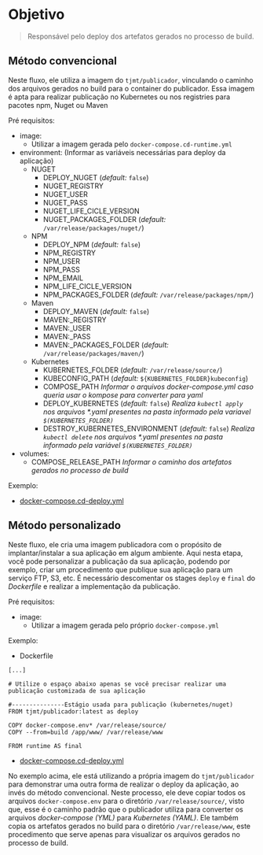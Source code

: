 # Objetivo

> Responsável pelo deploy dos artefatos gerados no processo de build.

## Método convencional

Neste fluxo, ele utiliza a imagem do `tjmt/publicador`, vinculando o caminho dos arquivos gerados no build para o container do publicador. Essa imagem é apta para realizar publicação no Kubernetes ou nos registries para pacotes npm, Nuget ou Maven

Pré requisitos:
- image: 
  - Utilizar a imagem gerada pelo `docker-compose.cd-runtime.yml`
- environment: (Informar as variáveis necessárias para deploy da aplicação)
  - NUGET
    - DEPLOY_NUGET (*default:* `false`)
    - NUGET_REGISTRY
    - NUGET_USER
    - NUGET_PASS
    - NUGET_LIFE_CICLE_VERSION
    - NUGET_PACKAGES_FOLDER (*default:* `/var/release/packages/nuget/`)
  - NPM
    - DEPLOY_NPM (*default:* `false`)
    - NPM_REGISTRY
    - NPM_USER
    - NPM_PASS
    - NPM_EMAIL
    - NPM_LIFE_CICLE_VERSION
    - NPM_PACKAGES_FOLDER (*default:* `/var/release/packages/npm/`)
  - Maven
    - DEPLOY_MAVEN (*default:* `false`)
    - MAVEN:_REGISTRY
    - MAVEN:_USER
    - MAVEN:_PASS
    - MAVEN:_PACKAGES_FOLDER (*default:* `/var/release/packages/maven/`)
  - Kubernetes
    - KUBERNETES_FOLDER (*default:* `/var/release/source/`)
    - KUBECONFIG_PATH (*default:* `${KUBERNETES_FOLDER}kubeconfig`)
    - COMPOSE_PATH _Informar o arquivos docker-compose.yml caso queria usar o kompose para converter para yaml_
    - DEPLOY_KUBERNETES (*default:* `false`) _Realiza `kubectl apply` nos arquivos *.yaml presentes na pasta informado pela variavel `$(KUBERNETES_FOLDER)`_
    - DESTROY_KUBERNETES_ENVIRONMENT (*default:* `false`) _Realiza `kubectl delete` nos arquivos *.yaml presentes na pasta informado pela variável `$(KUBERNETES_FOLDER)`_
- volumes:
  - COMPOSE_RELEASE_PATH _Informar o caminho dos artefatos gerados no processo de build_

Exemplo:
- [docker-compose.cd-deploy.yml](../docker-compose.cd-deploy.yml)

## Método personalizado

Neste fluxo, ele cria uma imagem publicadora com o propósito de implantar/instalar a sua aplicação em algum ambiente. Aqui nesta etapa, você pode personalizar a publicação da sua aplicação, podendo por exemplo, criar um procedimento que publique sua aplicação para um serviço FTP, S3, etc. É necessário descomentar os stages `deploy` e `final` do *Dockerfile* e realizar a implementação da publicação.

Pré requisitos:
- image: 
  - Utilizar a imagem gerada pelo próprio `docker-compose.yml`

Exemplo:
- Dockerfile
```
[...]

# Utilize o espaço abaixo apenas se você precisar realizar uma publicação customizada de sua aplicação

#---------------Estágio usada para publicação (kubernetes/nuget)
FROM tjmt/publicador:latest as deploy

COPY docker-compose.env* /var/release/source/
COPY --from=build /app/www/ /var/release/www

FROM runtime AS final
```
- [docker-compose.cd-deploy.yml](../docker-compose.cd-deploy-custom.yml)

No exemplo acima, ele está utilizando a própria imagem do `tjmt/publicador` para demonstrar uma outra forma de realizar o deploy da aplicação, ao invés do método convencional. Neste processo, ele deve copiar todos os arquivos `docker-compose.env` para o diretório `/var/release/source/`, visto que, esse é o caminho padrão que o publicador utiliza para converter os arquivos *docker-compose (YML)* para *Kubernetes (YAML)*. Ele também copia os artefatos gerados no build para o diretório `/var/release/www`, este procedimento que serve apenas para visualizar os arquivos gerados no processo de build.
